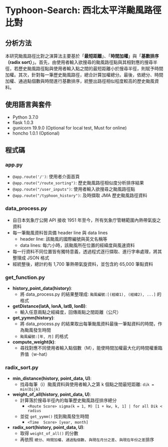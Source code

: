 # Typhoon-Search: 西北太平洋颱風路徑比對
## 分析方法
本研究颱風路徑比對之演算法主要基於「**最短距離**」、「**時間加權**」與「**基數排序（radix sort）**」。首先，由使用者輸入欲搜尋的颱風路徑點與其相對應的搜尋半徑，若歷史颱風路徑點與使用者輸入點之間的最短距離小於搜尋半徑，則賦予時間加權。其次，針對每一筆歷史颱風路徑，總合計算加權總分。最後，依總分、時間加權、通過點個數與時間進行基數排序，統整出路徑相似程度較高的歷史颱風資料。

## 使用語言與套件
* Python 3.7.0    
* flask 1.0.3
* gunicorn 19.9.0 (Optional for local test, Must for online)
* honcho 1.0.1 (Optional)

## 程式碼    
### app.py    
* `@app.route('/')`: 使用者介面首頁   
* `@app.route("/route_sorting")`: 歷史颱風路徑相似度分析排序結果   
* `@app.route("/user_inputs")`: 使用者輸入欲搜尋之颱風路徑點    
* `@app.route("/typhoon_history")`: 及時擷取 JMA 歷史颱風路徑資料   

### data_process.py   
* 自日本気象庁公開 API 接收 1951 年至今，所有気象庁管轄範圍內熱帶氣旋之資料    
* 每一筆颱風資料皆具備 header line 與 data lines
  + header line: 該颱風的國際編號與英文名稱等
  + data lines: 每六小時，該颱風所在位置的經緯度與風速資料   
* 每一行資料不同位置皆有獨特意義，透過程式逐行擷取、進行字串處理，將其整理成 JSON 格式
* 經統整後，總計約有 1,700 筆熱帶氣旋資料，並包含約 65,000 筆點資料

### get_function.py   
* **history_point_data(history)**:    
  + 將 data_process.py 的結果整理成:  `颱風編號:[(經緯1), (經緯2), ...]` 的格式
* **getDistance(latA, lonA, latB, lonB)**:    
  + 輸入任意兩點之經緯度，回傳兩點之間距離（公尺）   
* **get_yymm(history)**:    
  + 將 data_process.py 的結果取出每筆颱風資料最後一筆點資料的時間，作為颱風發生時間    
  + `颱風編號:[年, 月]` 的格式   
* **compute_weight(k)**:
  + 尋找對應不同使用者輸入點個數（M），能使時間加權最大化的時間權重臨界值（w-hat）    
  
### radix_sort.py   
* **min_distance(history, point_data, U)**:
  + 找尋每筆（i）颱風資料與使用者輸入之第 k 個點之間最短距離: `dik = min(Dijk)`   
* **weight_of_all(history, point_data, U)**:    
  + 計算落於搜尋半徑內的每筆歷史颱風路徑排序總分    
    + `<Route Score> sigma(k = 1, M) [1 + kw, k, 1] | for all Dik < radius`   
  + 並從 `get_yymm()` 找到颱風發生時間   
    + `<Time  Score> [year, month]`   
* **radix_sort(history, point_data, U)**:   
  + 取得 `weight_of_all()` 的分數
  + 再依照 `總分`、`時間加權`、`通過點個數`、`與現在月分之差`、`與現在年份之差`排序
